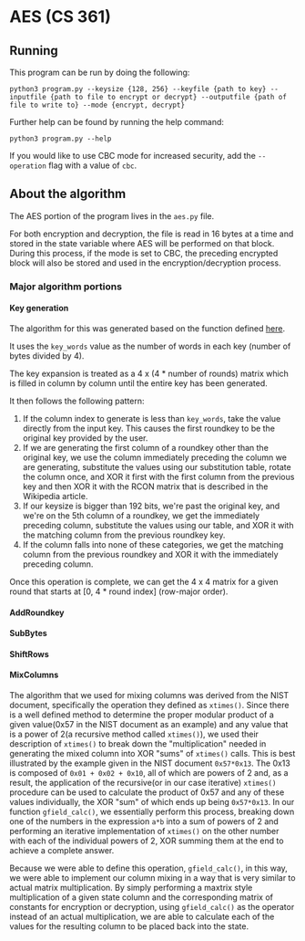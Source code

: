 # AES (CS 361)

## Running
This program can be run by doing the following:

`python3 program.py --keysize {128, 256} --keyfile {path to key} --inputfile {path to file to encrypt or decrypt} --outputfile {path of file to write to} --mode {encrypt, decrypt}`

Further help can be found by running the help command:

`python3 program.py --help`

If you would like to use CBC mode for increased security, add the `--operation` flag with a value of `cbc`.

## About the algorithm
The AES portion of the program lives in the `aes.py` file.

For both encryption and decryption, the file is read in 16 bytes at a time and stored in the state variable where AES will be performed on that block. During this process, if the mode is set to CBC, the preceding encrypted block will also be stored and used in the encryption/decryption process.

### Major algorithm portions

#### Key generation
The algorithm for this was generated based on the function defined [here](https://en.wikipedia.org/wiki/Rijndael_key_schedule).

It uses the `key_words` value as the number of words in each key (number of bytes divided by 4).

The key expansion is treated as a 4 x (4 * number of rounds) matrix which is filled in column by column until the entire key has been generated.

It then follows the following pattern:
1. If the column index to generate is less than `key_words`, take the value directly from the input key. This causes the first roundkey to be the original key provided by the user.
2. If we are generating the first column of a roundkey other than the original key, we use the column immediately preceding the column we are generating, substitute the values using our substitution table, rotate the column once, and XOR it first with the first column from the previous key and then XOR it with the RCON matrix that is described in the Wikipedia article.
3. If our keysize is bigger than 192 bits, we're past the original key, and we're on the 5th column of a roundkey, we get the immediately preceding column, substitute the values using our table, and XOR it with the matching column from the previous roundkey key.
4. If the column falls into none of these categories, we get the matching column from the previous roundkey and XOR it with the immediately preceding column.

Once this operation is complete, we can get the 4 x 4 matrix for a given round that starts at [0, 4 * round index] (row-major order).

#### AddRoundkey

#### SubBytes

#### ShiftRows

#### MixColumns
The algorithm that we used for mixing columns was derived from the NIST document, specifically the operation they defined as `xtimes()`. Since there is a well defined method to determine the proper modular product of a given value(0x57 in the NIST document as an example) and any value that is a power of 2(a recursive method called `xtimes()`), we used their description of `xtimes()` to break down the "multiplication" needed in generating the mixed column into XOR "sums" of `xtimes()` calls. This is best illustrated by the example given in the NIST document `0x57*0x13`. The 0x13 is composed of `0x01 + 0x02 + 0x10`, all of which are powers of 2 and, as a result, the application of the recursive(or in our case iterative) `xtimes()` procedure can be used to calculate the product of 0x57 and any of these values individually, the XOR "sum" of which ends up being `0x57*0x13`. In our function `gfield_calc()`, we essentially perform this process, breaking down one of the numbers in the expression `a*b` into a sum of powers of 2 and performing an iterative implementation of `xtimes()` on the other number with each of the individual powers of 2, XOR summing them at the end to achieve a complete answer.

Because we were able to define this operation, `gfield_calc()`, in this way, we were able to implement our column mixing in a way that is very similar to actual matrix multiplication. By simply performing a maxtrix style multiplication of a given state column and the corresponding matrix of constants for encryption or decryption, using `gfield_calc()` as the operator instead of an actual multiplication, we are able to calculate each of the values for the resulting column to be placed back into the state.
